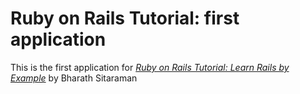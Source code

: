 # Ruby on Rails Tutorial: first application

This is the first application for
[*Ruby on Rails Tutorial: Learn Rails by Example*](http://railstutorial.org/) 
by Bharath Sitaraman

